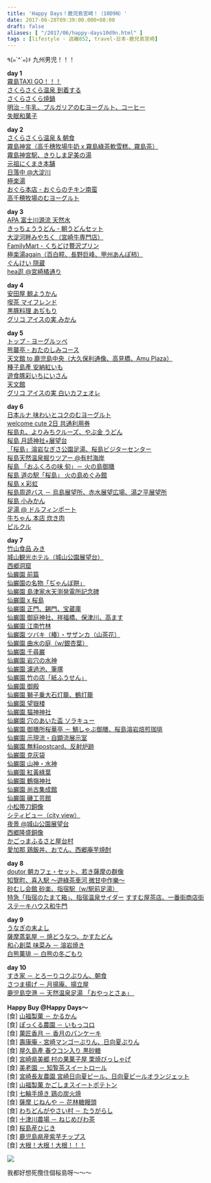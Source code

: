 ```yaml
---
title: 'Happy Days！鹿児島宮崎！（10D9N）'
date: 2017-06-28T09:39:00.000+08:00
draft: false
aliases: [ "/2017/06/happy-days10d9n.html" ]
tags : [lifestyle - 逃離852, travel-日本-鹿兒島宮崎]
---
```


٩(๑\`^´๑)۶ 九州男児！！！  
  
**day 1**  
[霧島TAXI GO！！！](https://hidie.net/kojkmi1a/)  
[さくらさくら温泉 到着する](https://hidie.net/kojkmi1b/)  
[さくらさくら焼鍋](https://hidie.net/kojkmi1c/)  
[明治 - 牛乳、ブルガリアのむヨーグルト、コーヒー](https://hidie.net/kojkmi1d/)  
[失眠和菓子](https://hidie.net/kojkmi1e/)  

**day 2**  
[さくらさくら温泉 & 朝食](https://hidie.net/kojkmi2a/)  
[霧島神宮（高千穗牧場牛奶 x 霧島綠茶軟雪糕、霧島茶）](https://hidie.net/kojkmi2b/)  
[霧島神宮駅、きりしま足美の湯](https://hidie.net/kojkmi2c/)  
[元祖にくまき本舗](https://hidie.net/kojkmi2d/)  
[日落中 @大淀川](https://hidie.net/kojkmi2e/)  
[極楽湯](https://hidie.net/kojkmi2f/)  
[おぐら本店 - おぐらのチキン南蛮](https://hidie.net/kojkmi2g/)  
[高千穂牧場のむヨーグルト](https://hidie.net/kojkmi2h/)  

**day 3**  
[APA 富士川源流 天然水](https://hidie.net/kojkmi3a/)  
[きっちょううどん - 朝うどんセット](https://hidie.net/kojkmi3b/)  
[大淀河畔みやちく（宮崎牛専門店）](https://hidie.net/kojkmi3c/)  
[FamilyMart - くちどけ贅沢プリン](https://hidie.net/kojkmi3d/)  
[極楽湯again（百白糀、長野巨峰、甲州あんぽ柿）](https://hidie.net/kojkmi3e/)  
[ぐんけい 隠蔵](https://hidie.net/kojkmi3f/)  
[hea逛 @宮崎橘通り](https://hidie.net/kojkmi3g/)  

**day 4**  
[安田屋 鯨ようかん](https://hidie.net/kojkmi4a/)  
[喫茶 マイフレンド](https://hidie.net/kojkmi4b/)  
[黒豚料理 あぢもり](https://hidie.net/kojkmi4c/)  
[グリコ アイスの実 みかん](https://hidie.net/kojkmi4d/)  
  
**day 5**  
[トップ - ヨーグルッペ](https://hidie.net/kojkmi5a/)  
[熊襲亭 - おたのしみコース](https://hidie.net/kojkmi5b/)  
[天文館 to 鹿児島中央（大久保利通像、高見橋、Amu Plaza）](https://hidie.net/kojkmi5c/)  
[種子島產 安納紅いも](https://hidie.net/kojkmi5d/)  
[遊食豚彩いちにいさん](https://hidie.net/kojkmi5e/)  
[天文館](https://hidie.net/kojkmi5f/)  
[グリコ アイスの実 白いカフェオレ](https://hidie.net/kojkmi5g/)  

**day 6**  
[日本ルナ 味わいとコクのむヨーグルト](https://hidie.net/kojkmi6a/)  
[welcome cute 2日 共通利用券](https://hidie.net/kojkmi6b/)  
[桜島丸、よりみちクルーズ、やぶ金 うどん](https://hidie.net/kojkmi6c/)  
[桜島 月読神社+展望台](https://hidie.net/kojkmi6d/)  
[「桜島」溶岩なぎさ公園足湯、桜島ビジターセンター](https://hidie.net/kojkmi6e/)  
[桜島天然温泉掘りツアー @有村海岸](https://hidie.net/kojkmi6f/)  
[桜島 「おふくろの味 旬」－ 火の島御膳](https://hidie.net/kojkmi6g/)  
[桜島 道の駅「桜島」 火の島めぐみ館](https://hidie.net/kojkmi6h/)  
[桜島 x 彩虹](https://hidie.net/kojkmi6i/)  
[桜島周遊バス － 烏島展望所、赤水展望広場、湯之平展望所](https://hidie.net/kojkmi6j/)  
[桜島 小みかん](https://hidie.net/kojkmi6k/)  
[足湯 @ ドルフィンポート](https://hidie.net/kojkmi6l/)  
[牛ちゃん 本店 炊き肉](https://hidie.net/kojkmi6m/)  
[ピルクル](https://hidie.net/kojkmi6n/)  

**day 7**  
[竹山食品 みき](https://hidie.net/kojkmi7a/)  
[城山観光ホテル（城山公園展望台）](https://hidie.net/kojkmi7b/)  
[西郷洞窟](https://hidie.net/kojkmi7c/)  
[仙巌園 前篇](https://hidie.net/kojkmi7d01/)  
[仙巌園の名物「ぢゃんぼ餅」](https://hidie.net/kojkmi7d02/)  
[仙巌園 島津家水天渕発電所記念碑](https://hidie.net/kojkmi7d03/)  
[仙巌園 x 桜島](https://hidie.net/kojkmi7d04/)  
[仙巌園 正門、錫門、宝蔵庫](https://hidie.net/kojkmi7d05/)  
[仙巌園 御庭神社、祥福橋、保津川、高ます](https://hidie.net/kojkmi7d06/)  
[仙巌園 江南竹林](https://hidie.net/kojkmi7d07/)  
[仙巌園 ツバキ（椿）・サザンカ（山茶花）](https://hidie.net/kojkmi7d08/)  
[仙巌園 曲水の庭（w/銀杏葉）](https://hidie.net/kojkmi7d09/)  
[仙巌園 千尋巌](https://hidie.net/kojkmi7d10/)  
[仙巌園 岩穴の水神](https://hidie.net/kojkmi7d11/)  
[仙巌園 濾過池、筆塚](https://hidie.net/kojkmi7d12/)  
[仙巌園 竹の店「紙ふうせん」](https://hidie.net/kojkmi7d13/)  
[仙巌園 御殿](https://hidie.net/kojkmi7d14/)  
[仙巌園 獅子乗大石灯籠、鶴灯籠](https://hidie.net/kojkmi7d15/)  
[仙巌園 望嶽楼](https://hidie.net/kojkmi7d16/)  
[仙巌園 猫神神社](https://hidie.net/kojkmi7d17/)  
[仙巌園 穴のあいた盃 ソラキュー](https://hidie.net/kojkmi7d18/)  
[仙巌園 御膳所桜華亭 － 鯛しゃぶ御膳、桜島溶岩焙煎珈琲](https://hidie.net/kojkmi7d19/)  
[仙巌園 示現流・自顕流展示室](https://hidie.net/kojkmi7d20/)  
[仙巌園 無料postcard、反射炉跡](https://hidie.net/kojkmi7d21/)  
[仙巌園 克灰袋](https://hidie.net/kojkmi7d22/)  
[仙巌園 山神・水神](https://hidie.net/kojkmi7d23/)  
[仙巌園 紅黃綠葉](https://hidie.net/kojkmi7d24/)  
[仙巌園 鶴嶺神社](https://hidie.net/kojkmi7d25/)  
[仙巌園 尚古集成館](https://hidie.net/kojkmi7d26/)  
[仙巌園 磯工芸館](https://hidie.net/kojkmi7d27/)  
[小松帯刀銅像](https://hidie.net/kojkmi7e/)  
[シティビュー（city view）](https://hidie.net/kojkmi7f/)  
[夜景 @城山公園展望台](https://hidie.net/kojkmi7g/)  
[西郷隆盛銅像](https://hidie.net/kojkmi7h/)  
[かごっまふるさと屋台村](https://hidie.net/kojkmi7i/)  
[愛加那 鶏飯丼、おでん、西郷庵芋焼酎](https://hidie.net/kojkmi7j/)  

**day 8**  
[doutor 朝カフェ・セット、若き薩摩の群像](https://hidie.net/kojkmi8a/)  
[知覽町、喜入駅 ～遊綠茶車河 微甘中作樂～](https://hidie.net/kojkmi8b/)  
[砂むし会館 砂楽、指宿駅（w/駅前足湯）](https://hidie.net/kojkmi8c/)  
[特急「指宿のたまて箱」、指宿温泉サイダー](https://hidie.net/kojkmi8d/)
[すすむ屋茶店、一番街商店街](https://hidie.net/kojkmi8e/)  
[ステーキハウス和牛門](https://hidie.net/kojkmi8f/)  

**day 9**  
[うなぎの末よし](https://hidie.net/kojkmi9a/)  
[薩摩蒸氣屋 － 焼どうなつ、かすたどん](https://hidie.net/kojkmi9b/)  
[和心創菜 味菜み － 溶岩焼き](https://hidie.net/kojkmi9c/)  
[白熊菓琲 － 白熊の冬ごもり](https://hidie.net/kojkmi9d/)  

**day 10**  
[すき家 － とろーりコクぷりん、朝食](https://hidie.net/kojkmi10a/)  
[さつま揚げ － 月揚庵、揚立屋](https://hidie.net/kojkmi10b/)  
[鹿児島空港 － 天然温泉足湯 「おやっとさぁ」 ](https://hidie.net/kojkmi10c/)  

**Happy Buy @Happy Days～**  
\[食\] [山福製菓 － かるかん](https://hidie.net/karukan/)  
\[食\] [ぽっくる農園 － いもっコロ](https://hidie.net/imokkoro/)  
\[食\] [菓匠香月 － 香月のパンケーキ](https://hidie.net/kougetsupancake/)  
\[食\] [壽康庵 - 宮崎マンゴーぷりん、日向夏ぷりん](https://hidie.net/miyazakipudding/)  
\[食\] [屋久島產 春ウコン入り 黒砂糖](https://hidie.net/yakushimacane/)  
\[食\] [宮崎県美郷 村の果菓子屋 栗焼びっしゃげ](https://hidie.net/misatosenbei/)  
\[食\] [美老園 － 知覧茶スイートロール](https://hidie.net/birouenroll/)  
\[食\] [宮崎長友農園 宮崎日向夏ピール、日向夏ピールオランジェット](https://hidie.net/miyazakipeel/)  
\[食\] [山福製菓 かごしまスイートポテトン](https://hidie.net/yamafukuseika/)  
\[食\] [七輪手焼き 鶏の炭火焼](https://hidie.net/miyazakichicken/)  
\[食\] [薩摩 じねんや － 花林糖饅頭](https://hidie.net/jinenya/)  
\[食\] [わちどんがやさい村 － たうがらし](https://hidie.net/miyazakichill/)  
\[食\] [十津川農場 － ねじめびわ茶](https://hidie.net/loquattea/)  
\[食\] [桜島産ひじき](https://hidie.net/sakurahijiki/)  
\[食\] [鹿児島県産紫芋チップス](https://hidie.net/kagoshimachip/)  
\[食\] [大根！大根！大根！！！](https://hidie.net/daikon/)  

![](/images/kojkmi10d9n.jpg)

我都好想死攬住個桜島呀～～～
